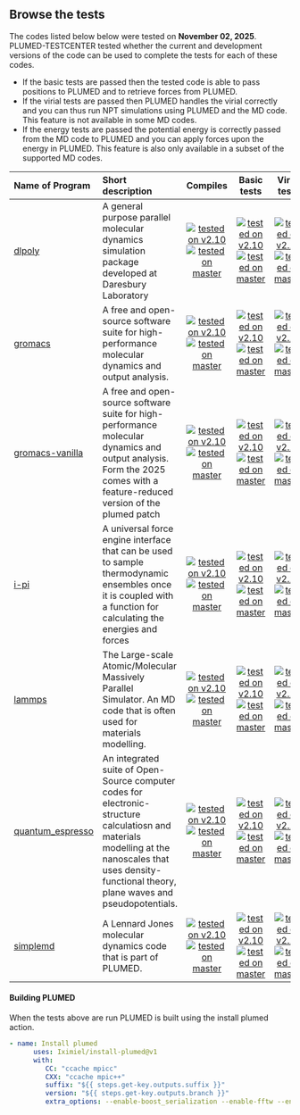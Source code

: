 ## Browse the tests  
   
The codes listed below below were tested on __November 02, 2025__.
PLUMED-TESTCENTER tested whether the current and development versions of the code can be used to complete the tests for each of these codes.

* If the basic tests are passed then the tested code is able to pass positions to PLUMED and to retrieve forces from PLUMED.  
* If the virial tests are passed then PLUMED handles the virial correctly and you can thus run NPT simulations using PLUMED and the MD code. This feature is not available in some MD codes.  
* If the energy tests are passed the potential energy is correctly passed from the MD code to PLUMED and you can apply forces upon the energy in PLUMED. This feature is also only available in a subset of the supported MD codes.


| Name of Program  | Short description | Compiles | Basic tests | Virial tests | Energy tests |
|:-----------------|:------------------|:--------:|:-----------:|:------------:|:------------:|
| [dlpoly](https://ccp5.gitlab.io/dl-poly/index.html) | A general purpose parallel molecular dynamics simulation package developed at Daresbury Laboratory |  [![tested on v2.10](https://img.shields.io/badge/v2.10-passing-green.svg)](tests/dlpoly/install.html) [![tested on master](https://img.shields.io/badge/master-passing-green.svg)](tests/dlpoly/install.html) |  [![tested on v2.10](https://img.shields.io/badge/v2.10-passing-green.svg)](tests/dlpoly/testout_v2.10.html) [![tested on master](https://img.shields.io/badge/master-passing-green.svg)](tests/dlpoly/testout_master.html) |  [![tested on v2.10](https://img.shields.io/badge/v2.10-passing-green.svg)](tests/dlpoly/testout_v2.10.html) [![tested on master](https://img.shields.io/badge/master-passing-green.svg)](tests/dlpoly/testout_master.html) |  [![tested on v2.10](https://img.shields.io/badge/v2.10-failed-red.svg)](tests/dlpoly/testout_v2.10.html) [![tested on master](https://img.shields.io/badge/master-failed-red.svg)](tests/dlpoly/testout_master.html) | 
| [gromacs](https://www.gromacs.org) | A free and open-source software suite for high-performance molecular dynamics and output analysis. |  [![tested on v2.10](https://img.shields.io/badge/v2.10-passing-green.svg)](tests/gromacs/install.html) [![tested on master](https://img.shields.io/badge/master-passing-green.svg)](tests/gromacs/install.html) |  [![tested on v2.10](https://img.shields.io/badge/v2.10-passing-green.svg)](tests/gromacs/testout_v2.10.html) [![tested on master](https://img.shields.io/badge/master-passing-green.svg)](tests/gromacs/testout_master.html) |  [![tested on v2.10](https://img.shields.io/badge/v2.10-passing-green.svg)](tests/gromacs/testout_v2.10.html) [![tested on master](https://img.shields.io/badge/master-passing-green.svg)](tests/gromacs/testout_master.html) |  [![tested on v2.10](https://img.shields.io/badge/v2.10-failed-red.svg)](tests/gromacs/testout_v2.10.html) [![tested on master](https://img.shields.io/badge/master-failed-red.svg)](tests/gromacs/testout_master.html) | 
| [gromacs-vanilla](https://www.gromacs.org) | A free and open-source software suite for high-performance molecular dynamics and output analysis. Form the 2025 comes with a feature-reduced version of the plumed patch |  [![tested on v2.10](https://img.shields.io/badge/v2.10-passing-green.svg)](tests/gromacs-vanilla/install.html) [![tested on master](https://img.shields.io/badge/master-passing-green.svg)](tests/gromacs-vanilla/install.html) |  [![tested on v2.10](https://img.shields.io/badge/v2.10-passing-green.svg)](tests/gromacs-vanilla/testout_v2.10.html) [![tested on master](https://img.shields.io/badge/master-passing-green.svg)](tests/gromacs-vanilla/testout_master.html) |  [![tested on v2.10](https://img.shields.io/badge/v2.10-partial-yellow.svg)](tests/gromacs-vanilla/testout_v2.10.html) [![tested on master](https://img.shields.io/badge/master-passing-green.svg)](tests/gromacs-vanilla/testout_master.html) |  [![tested on v2.10](https://img.shields.io/badge/v2.10-unavailable-blue.svg)](tests/gromacs-vanilla/testout_v2.10.html) [![tested on master](https://img.shields.io/badge/master-unavailable-blue.svg)](tests/gromacs-vanilla/testout_master.html) | 
| [i-pi](https://ipi-code.org) | A universal force engine interface that can be used to sample thermodynamic ensembles once it is coupled with a function for calculating the energies and forces |  [![tested on v2.10](https://img.shields.io/badge/v2.10-passing-green.svg)](tests/i-pi/install.html) [![tested on master](https://img.shields.io/badge/master-passing-green.svg)](tests/i-pi/install.html) |  [![tested on v2.10](https://img.shields.io/badge/v2.10-failed-red.svg)](tests/i-pi/testout_v2.10.html) [![tested on master](https://img.shields.io/badge/master-failed-red.svg)](tests/i-pi/testout_master.html) |  [![tested on v2.10](https://img.shields.io/badge/v2.10-failed-red.svg)](tests/i-pi/testout_v2.10.html) [![tested on master](https://img.shields.io/badge/master-failed-red.svg)](tests/i-pi/testout_master.html) |  [![tested on v2.10](https://img.shields.io/badge/v2.10-failed-red.svg)](tests/i-pi/testout_v2.10.html) [![tested on master](https://img.shields.io/badge/master-failed-red.svg)](tests/i-pi/testout_master.html) | 
| [lammps](https://www.lammps.org) | The Large-scale Atomic/Molecular Massively Parallel Simulator. An MD code that is often used for materials modelling. |  [![tested on v2.10](https://img.shields.io/badge/v2.10-failed-red.svg)](tests/lammps/install.html) [![tested on master](https://img.shields.io/badge/master-passing-green.svg)](tests/lammps/install.html) |  [![tested on v2.10](https://img.shields.io/badge/v2.10-broken-36454F.svg)](tests/lammps/testout_v2.10.html) [![tested on master](https://img.shields.io/badge/master-passing-green.svg)](tests/lammps/testout_master.html) |  [![tested on v2.10](https://img.shields.io/badge/v2.10-broken-36454F.svg)](tests/lammps/testout_v2.10.html) [![tested on master](https://img.shields.io/badge/master-passing-green.svg)](tests/lammps/testout_master.html) |  [![tested on v2.10](https://img.shields.io/badge/v2.10-broken-36454F.svg)](tests/lammps/testout_v2.10.html) [![tested on master](https://img.shields.io/badge/master-failed-red.svg)](tests/lammps/testout_master.html) | 
| [quantum_espresso](https://www.quantum-espresso.org) | An integrated suite of Open-Source computer codes for electronic-structure calculatiosn and materials modelling at the nanoscales that uses density-functional theory, plane waves and pseudopotentials. |  [![tested on v2.10](https://img.shields.io/badge/v2.10-passing-green.svg)](tests/quantum_espresso/install.html) [![tested on master](https://img.shields.io/badge/master-passing-green.svg)](tests/quantum_espresso/install.html) |  [![tested on v2.10](https://img.shields.io/badge/v2.10-passing-green.svg)](tests/quantum_espresso/testout_v2.10.html) [![tested on master](https://img.shields.io/badge/master-passing-green.svg)](tests/quantum_espresso/testout_master.html) |  [![tested on v2.10](https://img.shields.io/badge/v2.10-passing-green.svg)](tests/quantum_espresso/testout_v2.10.html) [![tested on master](https://img.shields.io/badge/master-passing-green.svg)](tests/quantum_espresso/testout_master.html) |  [![tested on v2.10](https://img.shields.io/badge/v2.10-passing-green.svg)](tests/quantum_espresso/testout_v2.10.html) [![tested on master](https://img.shields.io/badge/master-failed-red.svg)](tests/quantum_espresso/testout_master.html) | 
| [simplemd](https://www.plumed.org/doc-master/user-doc/html/simplemd.html) | A Lennard Jones molecular dynamics code that is part of PLUMED. |  [![tested on v2.10](https://img.shields.io/badge/v2.10-passing-green.svg)](tests/simplemd/install.html) [![tested on master](https://img.shields.io/badge/master-passing-green.svg)](tests/simplemd/install.html) |  [![tested on v2.10](https://img.shields.io/badge/v2.10-passing-green.svg)](tests/simplemd/testout_v2.10.html) [![tested on master](https://img.shields.io/badge/master-passing-green.svg)](tests/simplemd/testout_master.html) |  [![tested on v2.10](https://img.shields.io/badge/v2.10-unavailable-blue.svg)](tests/simplemd/testout_v2.10.html) [![tested on master](https://img.shields.io/badge/master-unavailable-blue.svg)](tests/simplemd/testout_master.html) |  [![tested on v2.10](https://img.shields.io/badge/v2.10-passing-green.svg)](tests/simplemd/testout_v2.10.html) [![tested on master](https://img.shields.io/badge/master-passing-green.svg)](tests/simplemd/testout_master.html) | 



#### Building PLUMED

When the tests above are run PLUMED is built using the install plumed action.
```yaml
- name: Install plumed
      uses: Iximiel/install-plumed@v1
      with:
         CC: "ccache mpicc"
         CXX: "ccache mpic++"
         suffix: "${{ steps.get-key.outputs.suffix }}"
         version: "${{ steps.get-key.outputs.branch }}"
         extra_options: --enable-boost_serialization --enable-fftw --enable-libtorch LDFLAGS=-Wl,-rpath,$LD_LIBRARY_PATH --disable-basic-warnings
```


